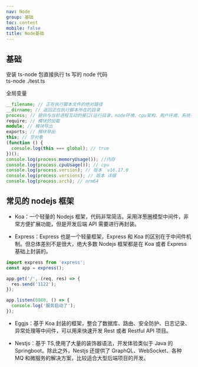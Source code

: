 ```yaml
---
nav: Node
group: 基础
toc: content
mobile: false
title: Node基础
---
```


## 基础

安装 ts-node 包直接执行 ts 写的 node 代码  
ts-node ./test.ts

全局变量

```ts
__filename; // 正在执行脚本文件的绝对路径
__dirname; // 返回正在执行脚本所在的目录
process; // 提供与当前进程互动的接口(运行目录，node环境、cpu架构、用户环境、系统平台)
require; // 模块的加载
module; // 模块导出
exports; // 模块导出
this; // 空对象
(function () {
  console.log(this === global); // true
})();
console.log(process.memoryUsage()); //内存
console.log(process.cpuUsage()); // cpu
console.log(process.version); // 版本  v16.17.0
console.log(process.versions); // 版本 详细
console.log(process.arch); // arm64
```

## 常见的 nodejs 框架

- Koa：一个轻量的 Nodejs 框架，代码非常简洁。采用洋葱圈模型中间件，非常方便扩展功能，但是开发后端 API 需要进行再封装。

- Express：Express 也是一个轻量框架，Express 和 Koa 的区别在于中间件机制。但总体差别不是很大，绝大多数 Nodejs 框架都是在 Koa 或者 Express 基础上封装的。

```ts
import express from 'express';
const app = express();

app.get('/', (req, res) => {
  res.send('1122');
});

app.listen(8080, () => {
  console.log('服务启动了');
});
```

- Eggjs：基于 Koa 封装的框架，整合了数据库、路由、安全防护、日志记录、异常处理等中间件，可以用来快速开发 Rest 或者 Restful API 项目。

- Nestjs：基于 TS,使用了大量的装饰器语法，开发体验类似于 Java 的 Springboot。除此之外，Nestjs 还提供了 GraphQL、WebSocket、各种 MQ 和微服务的解决方案，比较适合大型后端项目的开发。
